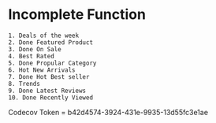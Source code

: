 # Incomplete Function

    1. Deals of the week
    2. Done Featured Product
    3. Done On Sale
    4. Best Rated
    5. Done Propular Category
    6. Hot New Arrivals
    7. Done Hot Best seller
    8. Trends
    9. Done Latest Reviews
    10. Done Recently Viewed


Codecov Token = b42d4574-3924-431e-9935-13d55fc3e1ae